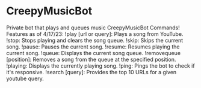 # CreepyMusicBot
Private bot that plays and queues music
CreepyMusicBot Commands! Features as of 4/17/23:
    !play [url or query]: Plays a song from YouTube.
    !stop: Stops playing and clears the song queue.
    !skip: Skips the current song.
    !pause: Pauses the current song.
    !resume: Resumes playing the current song.
    !queue: Displays the current song queue.
    !removequeue [position]: Removes a song from the queue at the specified position.
    !playing: Displays the currently playing song.
    !ping: Pings the bot to check if it's responsive.
    !search [query]: Provides the top 10 URLs for a given youtube query.
